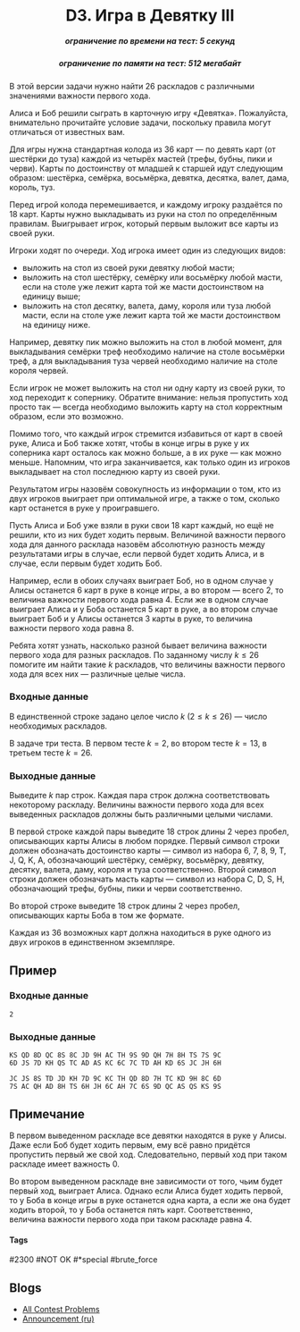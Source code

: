 <h1 style='text-align: center;'> D3. Игра в Девятку III</h1>

<h5 style='text-align: center;'>ограничение по времени на тест: 5 секунд</h5>
<h5 style='text-align: center;'>ограничение по памяти на тест: 512 мегабайт</h5>

В этой версии задачи нужно найти $26$ раскладов с различными значениями важности первого хода.

Алиса и Боб решили сыграть в карточную игру «Девятка». Пожалуйста, внимательно прочитайте условие задачи, поскольку правила могут отличаться от известных вам.

Для игры нужна стандартная колода из $36$ карт — по девять карт (от шестёрки до туза) каждой из четырёх мастей (трефы, бубны, пики и черви). Карты по достоинству от младшей к старшей идут следующим образом: шестёрка, семёрка, восьмёрка, девятка, десятка, валет, дама, король, туз.

Перед игрой колода перемешивается, и каждому игроку раздаётся по $18$ карт. Карты нужно выкладывать из руки на стол по определённым правилам. Выигрывает игрок, который первым выложит все карты из своей руки.

Игроки ходят по очереди. Ход игрока имеет один из следующих видов: 

* выложить на стол из своей руки девятку любой масти;
* выложить на стол шестёрку, семёрку или восьмёрку любой масти, если на столе уже лежит карта той же масти достоинством на единицу выше;
* выложить на стол десятку, валета, даму, короля или туза любой масти, если на столе уже лежит карта той же масти достоинством на единицу ниже.

Например, девятку пик можно выложить на стол в любой момент, для выкладывания семёрки треф необходимо наличие на столе восьмёрки треф, а для выкладывания туза червей необходимо наличие на столе короля червей.

Если игрок не может выложить на стол ни одну карту из своей руки, то ход переходит к сопернику. Обратите внимание: нельзя пропустить ход просто так — всегда необходимо выложить карту на стол корректным образом, если это возможно.

Помимо того, что каждый игрок стремится избавиться от карт в своей руке, Алиса и Боб также хотят, чтобы в конце игры в руке у их соперника карт осталось как можно больше, а в их руке — как можно меньше. Напомним, что игра заканчивается, как только один из игроков выкладывает на стол последнюю карту из своей руки.

Результатом игры назовём совокупность из информации о том, кто из двух игроков выиграет при оптимальной игре, а также о том, сколько карт останется в руке у проигравшего.

Пусть Алиса и Боб уже взяли в руки свои $18$ карт каждый, но ещё не решили, кто из них будет ходить первым. Величиной важности первого хода для данного расклада назовём абсолютную разность между результатами игры в случае, если первой будет ходить Алиса, и в случае, если первым будет ходить Боб.

Например, если в обоих случаях выиграет Боб, но в одном случае у Алисы останется $6$ карт в руке в конце игры, а во втором — всего $2$, то величина важности первого хода равна $4$. Если же в одном случае выиграет Алиса и у Боба останется $5$ карт в руке, а во втором случае выиграет Боб и у Алисы останется $3$ карты в руке, то величина важности первого хода равна $8$.

Ребята хотят узнать, насколько разной бывает величина важности первого хода для разных раскладов. По заданному числу $k \le 26$ помогите им найти такие $k$ раскладов, что величины важности первого хода для всех них — различные целые числа.

### Входные данные

В единственной строке задано целое число $k$ ($2 \le k \le 26$) — число необходимых раскладов.

В задаче три теста. В первом тесте $k = 2$, во втором тесте $k = 13$, в третьем тесте $k = 26$.

### Выходные данные

Выведите $k$ пар строк. Каждая пара строк должна соответствовать некоторому раскладу. Величины важности первого хода для всех выведенных раскладов должны быть различными целыми числами.

В первой строке каждой пары выведите $18$ строк длины $2$ через пробел, описывающих карты Алисы в любом порядке. Первый символ строки должен обозначать достоинство карты — символ из набора 6, 7, 8, 9, T, J, Q, K, A, обозначающий шестёрку, семёрку, восьмёрку, девятку, десятку, валета, даму, короля и туза соответственно. Второй символ строки должен обозначать масть карты — символ из набора C, D, S, H, обозначающий трефы, бубны, пики и черви соответственно.

Во второй строке выведите $18$ строк длины $2$ через пробел, описывающих карты Боба в том же формате.

Каждая из $36$ возможных карт должна находиться в руке одного из двух игроков в единственном экземпляре.

## Пример

### Входные данные


```text
2
```
### Выходные данные


```text
KS QD 8D QC 8S 8C JD 9H AC TH 9S 9D QH 7H 8H TS 7S 9C
6D JS 7D KH QS TC AD AS KC 6C 7C TD AH KD 6S JC JH 6H

JC JS 8S TD JD KH 7D 9C KC TH QD 8D 7H TC KD 9H 8C 6D
7S AC QH AD 8H TS 6H JH 6C AH 7C 6S 9D QC AS QS KS 9S
```
## Примечание

В первом выведенном раскладе все девятки находятся в руке у Алисы. Даже если Боб будет ходить первым, ему всё равно придётся пропустить первый же свой ход. Следовательно, первый ход при таком раскладе имеет важность $0$.

Во втором выведенном раскладе вне зависимости от того, чьим будет первый ход, выиграет Алиса. Однако если Алиса будет ходить первой, то у Боба в конце игры в руке останется одна карта, а если же она будет ходить второй, то у Боба останется пять карт. Соответственно, величина важности первого хода при таком раскладе равна $4$.



#### Tags 

#2300 #NOT OK #*special #brute_force 

## Blogs
- [All Contest Problems](../VK_Cup_2022_-_Квалификация_(Engine).md)
- [Announcement (ru)](../blogs/Announcement_(ru).md)
